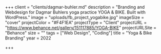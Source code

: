 +++
client = "clients/dagmar-buhler.md"
description = "Branding and Webdesign for Dagmar Buhlers yoga practice YOGA & BIKE. Built with WordPress."
image = "uploads/fb_project_yogabike.jpg"
imageSize = "cover"
projectColor = "#F4F1EA"
projectType = "Client"
projectURL = "https://www.behance.net/gallery/151117885/YOGA-BIKE"
projectURLSite = "Behance"
size = ""
tags = ["Web Design", "Coding"]
title = "Yoga & Bike Branding"
year = 2022

+++
